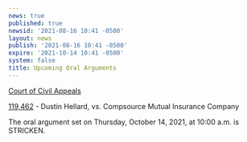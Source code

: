 ```yaml
---
news: true
published: true
newsid: '2021-08-16 10:41 -0500'
layout: news
publish: '2021-08-16 10:41 -0500'
expire: '2021-10-14 10:41 -0500'
system: false
title: Upcoming Oral Arguments
---
```


<u>Court of Civil Appeals</u>

[119,462](http://www.oscn.net/dockets/GetCaseInformation.aspx?db=appellate&number=119462) - Dustin Hellard, vs. Compsource Mutual Insurance Company

The oral argument set on Thursday, October 14, 2021, at 10:00 a.m. is STRICKEN.
